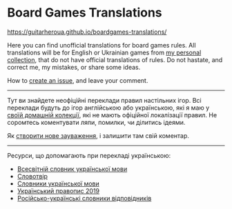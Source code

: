 # Board Games Translations

https://guitarheroua.github.io/boardgames-translations/

Here you can find unofficial translations for board games rules. All translations will be for English or Ukrainian games from [my personal collection][BGGCollectionLink], that do not have official translations of rules. Do not hastate, and correct me, my mistakes, or share some ideas.

How to [create an issue](https://help.github.com/articles/creating-an-issue/), and leave your comment.

***

Тут ви знайдете неофіційні переклади правил настільних ігор. Всі переклади будуть до ігор англійською або українською, які я маю у [своїй домашній колекції][BGGCollectionLink], які не мають офіційної локалізації правил. Не соромтесь коментувати ляпи, помилки, чи ділитись ідеями.

Як [створити нове зауваження](https://help.github.com/articles/creating-an-issue/), і залишити там свій коментар.

***

Ресурси, що допомагають при перекладі українською:

* [Всесвітній словник української мови](https://uk.worldwidedictionary.org)
* [Словотвір](https://slovotvir.org.ua)
* [Cловники української мови](http://sum.in.ua/)
* [Український правопис 2019](https://mon.gov.ua/storage/app/media/zagalna%20serednya/05062019-onovl-pravo.pdf)
* [Російсько-українські словники відповідників](https://r2u.org.ua/)

[BGGCollectionLink]: https://boardgamegeek.com/collection/user/guitarheroua?gallery=large&sort=rank&sortdir=asc&rankobjecttype=subtype&rankobjectid=1&columns=title%7Cthumbnail%7Cversion%7Crank%7Cnumvoters%7Ccomment%7Ccommands&geekranks=%0A%09%09%09%09%09%09%09%09%09Board%20Game%20Rank%0A%09%09%09%09%09%09%09%09&excludesubtype=boardgameexpansion&own=1&objecttype=thing&ff=1&subtype=boardgame
